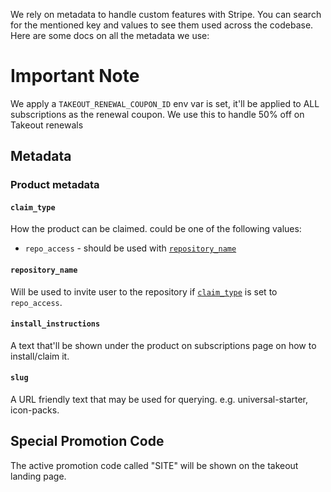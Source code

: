 We rely on metadata to handle custom features with Stripe. You can search for the mentioned key and values to see them used across the codebase. Here are some docs on all the metadata we use:

# Important Note

We apply a `TAKEOUT_RENEWAL_COUPON_ID` env var is set, it'll be applied to ALL subscriptions as the renewal coupon. We use this to handle 50% off on Takeout renewals

## Metadata

### Product metadata

#### `claim_type`

How the product can be claimed. could be one of the following values:

- `repo_access` - should be used with [`repository_name`](#repository_name)

#### `repository_name`

Will be used to invite user to the repository if [`claim_type`](#claim_type) is set to `repo_access`.

#### `install_instructions`

A text that'll be shown under the product on subscriptions page on how to install/claim it.

#### `slug`

A URL friendly text that may be used for querying. e.g. universal-starter, icon-packs.

## Special Promotion Code

The active promotion code called "SITE" will be shown on the takeout landing page.
